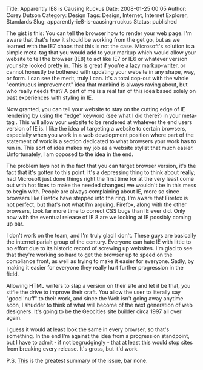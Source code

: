Title: Apparently IE8 is Causing Ruckus
Date: 2008-01-25 00:05
Author: Corey Dutson
Category: Design
Tags: Design, Internet, Internet Explorer, Standards
Slug: apparently-ie8-is-causing-ruckus
Status: published

The gist is this: You can tell the browser how to render your web page.
I'm aware that that's how it should be working from the get go, but as
we learned with the IE7 chaos that this is not the case. Microsoft's
solution is a simple meta-tag that you would add to your markup which
would allow your website to tell the browser (IE8) to act like IE7 or
IE6 or whatever version your site looked pretty in. This is great if
you're a lazy markup-writer, or cannot honestly be bothered with
updating your website in any shape, way, or form. I can see the merit,
truly I can. It's a total cop-out with the whole "continuous
improvement" idea that mankind is always raving about, but who really
needs that? A part of me is a real fan of this idea based solely on past
experiences with styling in IE.

Now granted, you can tell your website to stay on the cutting edge of IE
rendering by using the "edge" keyword (see what I did there?) in your
meta-tag . This will allow your website to be rendered at whatever the
end users version of IE is. I like the idea of targeting a website to
certain browsers, especially when you work in a web development position
where part of the statement of work is a section dedicated to what
browsers your work has to run in. This sort of idea makes my job as a
website stylist that much easier. Unfortunately, I am opposed to the
idea in the end.

The problem lays not in the fact that you can target browser version,
it's the fact that it's gotten to this point. It's a depressing thing to
think about really; had Microsoft just done things right the first time
(or at the very least come out with hot fixes to make the needed
changes) we wouldn't be in this mess to begin with. People are always
complaining about IE, more so since browsers like Firefox have stepped
into the ring. I'm aware that Firefox is not perfect, but that's not
what I'm arguing. Firefox, along with the other browsers, took far more
time to correct CSS bugs than IE ever did. Only now with the eventual
release of IE 8 are we looking at IE possibly coming up par.

<!--adsense-->

I don't work on the team, and I'm truly glad I don't. These guys are
basically the internet pariah group of the century. Everyone can hate IE
with little to no effort due to its historic record of screwing up
websites. I'm glad to see that they're working so hard to get the
browser up to speed on the compliance front, as well as trying to make
it easier for everyone. Sadly, by making it easier for everyone they
really hurt further progression in the field.

Allowing HTML writers to slap a version on their site and let it be
that, you stifle the drive to improve their craft. You allow the user to
literally say "good 'nuff" to their work, and since the Web isn't going
away anytime soon, I shudder to think of what will become of the next
generation of web designers. It's going to be the Geocities site builder
circa 1997 all over again.

I guess it would at least look the same in every browser, so that's
something. In the end I'm against the idea from a progression
standpoint, but I have to admit - if not begrudgingly - that at least
this would stop sites from breaking every release. It's gross, but it'd
work.

P.S.
[This](http://www.katemonkey.co.uk/article/48/x-ua-lemur-compatible?commented=1#c000079 "Katemonkey")
is the greatest summary of the issue, bar none.
